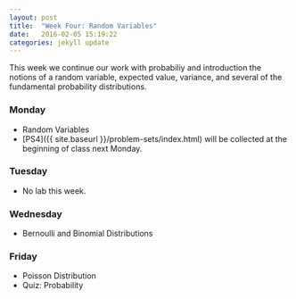 ```yaml
---
layout: post
title:  "Week Four: Random Variables"
date:   2016-02-05 15:19:22
categories: jekyll update
---
```


This week we continue our work with probabiliy and introduction the notions 
of a random variable, expected value, variance, and several of
the fundamental probability distributions.

### Monday
- Random Variables
- [PS4]({{ site.baseurl }}/problem-sets/index.html) will be collected at the beginning of class next Monday.

### Tuesday
- No lab this week.

### Wednesday
- Bernoulli and Binomial Distributions

### Friday
- Poisson Distribution
- Quiz: Probability
